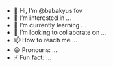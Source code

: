 - 👋 Hi, I’m @babakyusifov
- 👀 I’m interested in ...
- 🌱 I’m currently learning ...
- 💞️ I’m looking to collaborate on ...
- 📫 How to reach me ...
- 😄 Pronouns: ...
- ⚡ Fun fact: ...

<!---
babakyusifov/babakyusifov is a ✨ special ✨ repository because its `README.md` (this file) appears on your GitHub profile.
You can click the Preview link to take a look at your changes.
--->
